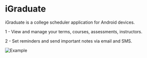# iGraduate

iGraduate is a college scheduler application for Android devices.

1 - View and manage your terms, courses, assessments, instructors.

2 - Set reminders and send important notes via email and SMS.

![Example](https://user-images.githubusercontent.com/32653569/173206927-243f3857-5b2b-4220-93d8-e4e00fd7c59b.png)
